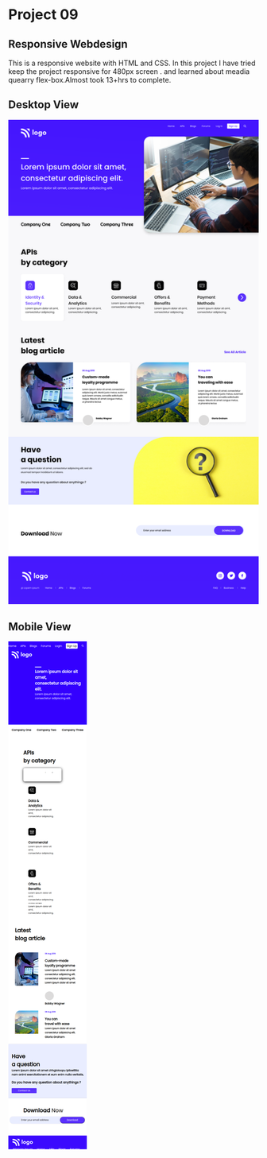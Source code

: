 # Project 09
## Responsive Webdesign

This is a responsive website with HTML and CSS.
In this project I have tried keep the project responsive for 480px screen . and learned about meadia quearry flex-box.Almost took 13+hrs to complete.
  

## Desktop View

![image](/9.png)

## Mobile View

![image](/Developer-Landing-Page.png)
